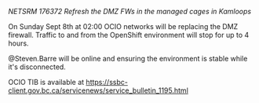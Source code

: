
*NETSRM 176372  Refresh the DMZ FWs in the managed cages in Kamloops*

On Sunday Sept 8th at 02:00 OCIO networks will be replacing the DMZ firewall. Traffic to and from the OpenShift environment will stop for up to 4 hours.

@Steven.Barre will be online and ensuring the environment is stable while it's disconnected.

OCIO TIB is available at https://ssbc-client.gov.bc.ca/servicenews/service_bulletin_1195.html
